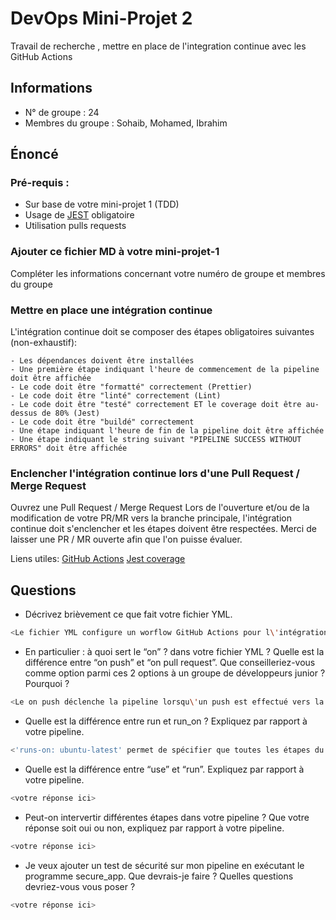# DevOps Mini-Projet 2

Travail de recherche , mettre en place de l'integration continue avec les GitHub Actions

## Informations

-   N° de groupe : 24
-   Membres du groupe : Sohaib, Mohamed, Ibrahim

## Énoncé

### Pré-requis :

-   Sur base de votre mini-projet 1 (TDD)
-   Usage de [JEST](https://jestjs.io/docs/getting-started) obligatoire
-   Utilisation pulls requests

### Ajouter ce fichier MD à votre mini-projet-1

Compléter les informations concernant votre numéro de groupe et membres du groupe

### Mettre en place une intégration continue

L'intégration continue doit se composer des étapes obligatoires suivantes (non-exhaustif):

    - Les dépendances doivent être installées
    - Une première étape indiquant l'heure de commencement de la pipeline doit être affichée
    - Le code doit être "formatté" correctement (Prettier)
    - Le code doit être "linté" correctement (Lint)
    - Le code doit être "testé" correctement ET le coverage doit être au-dessus de 80% (Jest)
    - Le code doit être "buildé" correctement
    - Une étape indiquant l'heure de fin de la pipeline doit être affichée
    - Une étape indiquant le string suivant "PIPELINE SUCCESS WITHOUT ERRORS" doit être affichée

### Enclencher l'intégration continue lors d'une Pull Request / Merge Request

Ouvrez une Pull Request / Merge Request
Lors de l'ouverture et/ou de la modification de votre PR/MR vers la branche principale, l'intégration continue doit s'enclencher et les étapes doivent être respectées.
Merci de laisser une PR / MR ouverte afin que l'on puisse évaluer.

Liens utiles:
[GitHub Actions](https://docs.github.com/fr/actions)
[Jest coverage](https://www.valentinog.com/blog/jest-coverage/)

## Questions

-   Décrivez brièvement ce que fait votre fichier YML.

```bash
<Le fichier YML configure un worflow GitHub Actions pour l\'intégration continue sur les pull requests vers la branch principale (main). Il comprend des étapes telles que la récupération du code, la configuration de Node.js, l\'installation des dépendances, l\'exécution de Prettier et Eslint, les test, le build du projet et l\'affichage des messages informatifs tels que l\'auteur du pull request et permet d\'assurer un CI sans erreurs>
```

-   En particulier : à quoi sert le “on” ? dans votre fichier YML ? Quelle est la différence entre “on push” et “on pull request”. Que conseilleriez-vous comme option parmi ces 2 options à un groupe de développeurs junior ? Pourquoi ?

```bash
<Le on push déclenche la pipeline lorsqu\'un push est effectué vers la branche principale, tandis que le on pull_request déclenche la pipeline lorsqu\'une pull request est ouverte ou mise à jour. Pour un groupe de développeurs juniors, afin de maintenir une cohérence dans les versions de Node.js, les conventions de formatage, et pour éviter les conflits lors des pushs, l\'utilisation de on pull_request serait plus avantageuse.>
```

-   Quelle est la différence entre run et run_on ? Expliquez par rapport à votre pipeline.

```bash
<'runs-on: ubuntu-latest' permet de spécifier que toutes les étapes du "build" seront exécutées sur une machine virtuelle Ubuntu avec la dernière version disponible.\n'run: 'représente une étape spécifique qui va être exécuter>
```

-   Quelle est la différence entre “use” et “run”. Expliquez par rapport à votre pipeline.

```bash
<votre réponse ici>
```

-   Peut-on intervertir différentes étapes dans votre pipeline ? Que votre réponse soit oui ou non, expliquez par rapport à votre pipeline.

```bash
<votre réponse ici>
```

-   Je veux ajouter un test de sécurité sur mon pipeline en exécutant le programme secure_app. Que devrais-je faire ? Quelles questions devriez-vous vous poser ?

```bash
<votre réponse ici>
```
